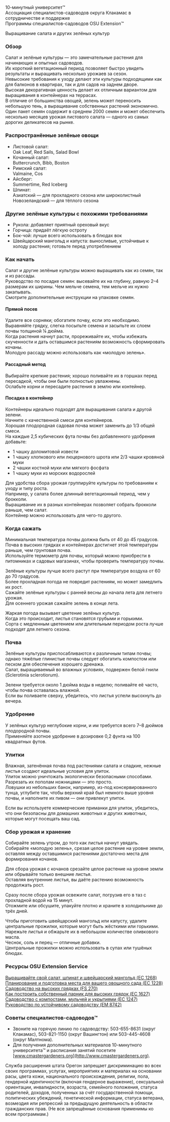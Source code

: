 10-минутный университет™  
Ассоциация специалистов-садоводов округа Клакамас в сотрудничестве и поддержке  
Программы специалистов-садоводов OSU Extension™  

Выращивание салата и других зелёных культур  

### Обзор  
Салат и зелёные культуры — это замечательные растения для начинающих и опытных садоводов.  
Их короткий вегетационный период позволяет быстро увидеть результаты и выращивать несколько урожаев за сезон.  
Невысокие требования к уходу делают эти культуры подходящими как для балконов в квартирах, так и для садов на заднем дворе.  
Высокая декоративная ценность делает их отличным вариантом для выращивания в контейнерах на террасах.  
В отличие от большинства овощей, зелень может переносить небольшую тень, а выращивание собственных растений экономично.  
Один пакет семян содержит в среднем 2000 семян и может обеспечить несколько месяцев урожая листового салата — одного из самых дорогих деликатесов на рынке.  

### Распространённые зелёные овощи  
- Листовой салат:  
  Oak Leaf, Red Sails, Salad Bowl  
- Кочанный салат:  
  Buttercrunch, Bibb, Boston  
- Римский салат:  
  Valmaine, Cos  
- Айсберг:  
  Summertime, Red Iceberg  
- Шпинат:  
  Азиатский — для прохладного сезона или широколистный  
  Новозеландский — для тёплого сезона  

### Другие зелёные культуры с похожими требованиями  
- Рукола: добавляет приятный ореховый вкус  
- Горчица: придаёт лёгкую остроту  
- Бок-чой: лучше всего использовать в блюдах вок  
- Швейцарский мангольд и капуста: выносливые, устойчивые к холоду растения; готовьте перед употреблением  

### Как начать  
Салат и другие зелёные культуры можно выращивать как из семян, так и из рассады.  
Руководство по посадке семян: высевайте их на глубину, равную 2–4 размерам их ширины. Чем мельче семена, тем мельче их нужно закапывать.  
Смотрите дополнительные инструкции на упаковке семян.  

#### Прямой посев  
Удалите все сорняки; обогатите почву, если это необходимо.  
Выравняйте грядку, слегка посыпьте семена и засыпьте их слоем почвы толщиной ¼ дюйма.  
Когда растения начнут расти, прореживайте их, чтобы избежать скученности и дать оставшимся растениям возможность сформировать кочаны.  
Молодую рассаду можно использовать как «молодую зелень».  

#### Рассадный метод  
Выбирайте крепкие растения; хорошо поливайте их в горшках перед пересадкой, чтобы они были полностью увлажнены.  
Ослабьте корни и пересадите растения в землю или контейнер.  

#### Посадка в контейнер  
Контейнеры идеально подходят для выращивания салата и другой зелени.  
Начните с качественной смеси для контейнеров.  
Хорошая плодородная садовая почва может заменить до 1/3 общей смеси.  
На каждые 2,5 кубических фута почвы без добавленного удобрения добавьте:  
- 1 чашку доломитовой извести  
- 1 чашку хлопкового или люцернового шрота или 2/3 чашки кровяной муки  
- 2 чашки костной муки или мягкого фосфата  
- 1 чашку муки из морских водорослей  

Для удобства сбора урожая группируйте культуры по требованиям к уходу и типу роста.  
Например, у салата более длинный вегетационный период, чем у брокколи.  
Выращивание их в разных контейнерах позволяет собрать брокколи раньше, чем салат.  
Контейнер можно использовать для чего-то другого.  

### Когда сажать  
Минимальная температура почвы должна быть от 40 до 45 градусов.  
Почва в высоких грядках и контейнерах достигнет этой температуры раньше, чем грунтовая почва.  
Используйте термометр для почвы, который можно приобрести в питомниках и садовых магазинах, чтобы проверить температуру почвы.  

Зелёные культуры лучше всего растут при температуре воздуха от 60 до 70 градусов.  
Более прохладная погода не повредит растениям, но может замедлить их рост.  
Сажайте зелёные культуры с ранней весны до начала лета для летнего урожая.  
Для осеннего урожая сажайте зелень в конце лета.  

Жаркая погода вызывает цветение зелёных культур.  
Когда это происходит, листья становятся грубыми и горькими.  
Сорта с медленным цветением или длительным периодом роста лучше подходят для летнего сезона.  

### Почва  
Зелёные культуры приспосабливаются к различным типам почвы; однако тяжёлые глинистые почвы следует обогатить компостом или песком для обеспечения хорошего дренажа.  
Салат, выращиваемый во влажных условиях, подвержен белой гнили (Sclerotinia sclerotiorum).  

Зелени требуется около 1 дюйма воды в неделю; поливайте её часто, чтобы почва оставалась влажной.  
Если вы поливаете сверху, убедитесь, что листья успели высохнуть до вечера.  

### Удобрение  
У зелёных культур неглубокие корни, и им требуется всего 7–8 дюймов плодородной почвы.  
Применяйте азотное удобрение в дозировке 0,2 фунта на 100 квадратных футов.  

### Улитки  
Влажная, затенённая почва под растениями салата и сладкие, нежные листья создают идеальные условия для улиток.  
Улиток можно уничтожать экологически безопасными способами.  
Разрезать их пополам ножницами — это просто.  
Ловушки из небольших банок, например, из-под консервированного тунца, углубите так, чтобы верхний край был немного выше уровня почвы, и наполните их пивом — они привлекут улиток.  

Если вы используете коммерческие приманки для улиток, убедитесь, что они безопасны для домашних животных и других животных, которые могут посещать ваш сад.  

### Сбор урожая и хранение  
Собирайте зелень утром, до того как листья начнут увядать.  
Собирайте «молодую зелень», срезая целое растение на уровне земли, оставляя между оставшимися растениями достаточно места для формирования кочанов.  

Для сбора урожая с кочанов срезайте целое растение на уровне земли или обрывайте только внешние листья.  
Оставляя внутренние листья, вы даёте растению возможность продолжать рост.  

Сразу после сбора урожая освежите салат, погрузив его в таз с прохладной водой на 15 минут.  
Отожмите или обсушите, упакуйте плотно и храните в холодильнике до трёх дней.  

Чтобы приготовить швейцарский мангольд или капусту, удалите центральные прожилки, которые могут быть жёсткими или горькими.  
Нарежьте листья и обжарьте их в небольшом количестве оливкового масла.  
Чеснок, соль и перец — отличные добавки.  
Центральные прожилки можно использовать в супах или тушёных блюдах.  

### Ресурсы OSU Extension Service  
[Выращивайте свой салат, шпинат и швейцарский мангольд (EC 1268)](https://catalog.extension.oregonstate.edu/)  
[Планирование и подготовка места для вашего овощного сада (EC 1228)](https://catalog.extension.oregonstate.edu/)  
[Садоводство на высоких грядках (FS 270)](https://catalog.extension.oregonstate.edu/)  
[Как построить собственный парник для высоких грядок (EC 1627)](https://catalog.extension.oregonstate.edu/)  
[Садоводство с компостами, мульчей и укрытиями (EC 1247)](https://catalog.extension.oregonstate.edu/)  
[Руководство по устойчивому садоводству (EM 8742)](https://catalog.extension.oregonstate.edu/)  

### Советы специалистов-садоводов™  
- Звоните на горячую линию по садоводству: 503-655-8631 (округ Клакамас), 503-821-1150 (округ Вашингтон) или 503-445-4608 (округ Малтнома).  
- Для получения дополнительных материалов 10-минутного университета™ и расписания занятий посетите [www.cmastergardeners.org](http://www.cmastergardeners.org).  

Служба расширения штата Орегон запрещает дискриминацию во всех своих программах, услугах, мероприятиях и материалах на основании расы, цвета кожи, национального происхождения, религии, пола, гендерной идентичности (включая гендерное выражение), сексуальной ориентации, инвалидности, возраста, семейного положения, статуса родителей, доходов, полученных за счёт государственной помощи, политических убеждений, генетической информации, статуса ветерана, возмездия или репрессий за предыдущую деятельность в области гражданских прав. (Не все запрещённые основания применимы ко всем программам.)
